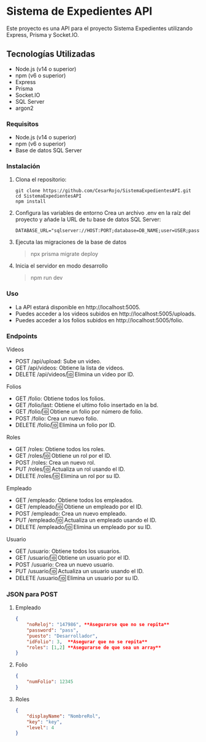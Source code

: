 # Sistema de Expedientes API

Este proyecto es una API para el proyecto Sistema Expedientes utilizando Express, Prisma y Socket.IO.

## Tecnologías Utilizadas

- Node.js (v14 o superior)
- npm (v6 o superior)
- Express
- Prisma
- Socket.IO
- SQL Server
- argon2

### Requisitos

- Node.js (v14 o superior)
- npm (v6 o superior)
- Base de datos SQL Server

### Instalación

1. Clona el repositorio:

   ```
   git clone https://github.com/CesarRojo/SistemaExpedientesAPI.git
   cd SistemaExpedientesAPI
   npm install
   ```

2. Configura las variables de entorno
    Crea un archivo .env en la raíz del proyecto y añade la URL de tu base de datos SQL Server:
    ```
    DATABASE_URL="sqlserver://HOST:PORT;database=DB_NAME;user=USER;password=PASS;trustServerCertificate=true"
    ```

3. Ejecuta las migraciones de la base de datos
    >npx prisma migrate deploy

4. Inicia el servidor en modo desarrollo
    >npm run dev

### Uso

- La API estará disponible en http://localhost:5005.
- Puedes acceder a los videos subidos en http://localhost:5005/uploads.
- Puedes acceder a los folios subidos en http://localhost:5005/folio.

### Endpoints

Videos
- POST /api/upload: Sube un video.
- GET /api/videos: Obtiene la lista de videos.
- DELETE /api/videos/:id: Elimina un video por ID.

Folios
- GET /folio: Obtiene todos los folios.
- GET /folio/last: Obtiene el ultimo folio insertado en la bd.
- GET /folio/:id: Obtiene un folio por número de folio.
- POST /folio: Crea un nuevo folio.
- DELETE /folio/:id: Elimina un folio por ID.

Roles
- GET /roles: Obtiene todos los roles.
- GET /roles/:id: Obtiene un rol por el ID.
- POST /roles: Crea un nuevo rol.
- PUT /roles/:id: Actualiza un rol usando el ID.
- DELETE /roles/:id: Elimina un rol por su ID.

Empleado
- GET /empleado: Obtiene todos los empleados.
- GET /empleado/:id: Obtiene un empleado por el ID.
- POST /empleado: Crea un nuevo empleado.
- PUT /empleado/:id: Actualiza un empleado usando el ID.
- DELETE /empleado/:id: Elimina un empleado por su ID.

Usuario
- GET /usuario: Obtiene todos los usuarios.
- GET /usuario/:id: Obtiene un usuario por el ID.
- POST /usuario: Crea un nuevo usuario.
- PUT /usuario/:id: Actualiza un usuario usando el ID.
- DELETE /usuario/:id: Elimina un usuario por su ID.

### JSON para POST

1. Empleado
    ```json
    {
        "noReloj": "147986", **Asegurarse que no se repita**
        "password": "pass",
        "puesto": "Desarrollador",
        "idFolio": 3,  **Asegurar que no se repita**
        "roles": [1,2] **Asegurarse de que sea un array**
    }
    ```

2. Folio
    ```json
    {
        "numFolio": 12345
    }
    ```

3. Roles
    ```json
    {
        "displayName": "NombreRol",
        "key": "key",
        "level": 4
    }
    ```